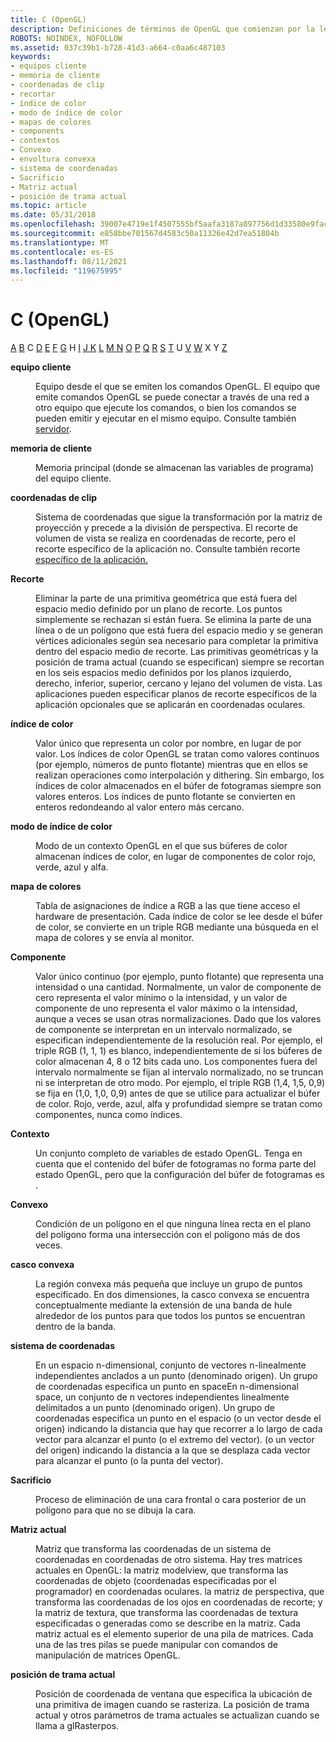 ```yaml
---
title: C (OpenGL)
description: Definiciones de términos de OpenGL que comienzan por la letra C.
ROBOTS: NOINDEX, NOFOLLOW
ms.assetid: 037c39b1-b728-41d3-a664-c0aa6c487103
keywords:
- equipos cliente
- memoria de cliente
- coordenadas de clip
- recortar
- índice de color
- modo de índice de color
- mapas de colores
- components
- contextos
- Convexo
- envoltura convexa
- sistema de coordenadas
- Sacrificio
- Matriz actual
- posición de trama actual
ms.topic: article
ms.date: 05/31/2018
ms.openlocfilehash: 39007e4719e1f4507555bf5aafa3187a897756d1d33580e9facc8fa0f6d8fa3e
ms.sourcegitcommit: e858bbe701567d4583c50a11326e42d7ea51804b
ms.translationtype: MT
ms.contentlocale: es-ES
ms.lasthandoff: 08/11/2021
ms.locfileid: "119675995"
---
```

# <a name="c-opengl"></a>C (OpenGL)

[A](a.md) [B](b.md) C [D](d.md) [E](e.md) [F](f.md) [G](g.md) H [](h.md) [I](i.md) [J K](jk.md) [L](l.md) [M N](m.md) [](n.md) [O](o.md) [P](p.md) [Q](q.md) [R](r.md) [S](s.md) [T](t.md) U [V](u-v.md) [W](w.md) X Y [Z](x-y-z.md)

<dl> <dt>

<span id="opengl_client_computer"></span><span id="OPENGL_CLIENT_COMPUTER"></span>**equipo cliente**
</dt> <dd>

Equipo desde el que se emiten los comandos OpenGL. El equipo que emite comandos OpenGL se puede conectar a través de una red a otro equipo que ejecute los comandos, o bien los comandos se pueden emitir y ejecutar en el mismo equipo. Consulte también [servidor](s.md).

</dd> <dt>

<span id="opengl_client_memory"></span><span id="OPENGL_CLIENT_MEMORY"></span>**memoria de cliente**
</dt> <dd>

Memoria principal (donde se almacenan las variables de programa) del equipo cliente.

</dd> <dt>

<span id="opengl_clip_coordinates"></span><span id="OPENGL_CLIP_COORDINATES"></span>**coordenadas de clip**
</dt> <dd>

Sistema de coordenadas que sigue la transformación por la matriz de proyección y precede a la división de perspectiva. El recorte de volumen de vista se realiza en coordenadas de recorte, pero el recorte específico de la aplicación no. Consulte también recorte [específico de la aplicación.](a.md)

</dd> <dt>

<span id="opengl_clipping"></span><span id="OPENGL_CLIPPING"></span>**Recorte**
</dt> <dd>

Eliminar la parte de una primitiva geométrica que está fuera del espacio medio definido por un plano de recorte. Los puntos simplemente se rechazan si están fuera. Se elimina la parte de una línea o de un polígono que está fuera del espacio medio y se generan vértices adicionales según sea necesario para completar la primitiva dentro del espacio medio de recorte. Las primitivas geométricas y la posición de trama actual (cuando se especifican) siempre se recortan en los seis espacios medio definidos por los planos izquierdo, derecho, inferior, superior, cercano y lejano del volumen de vista. Las aplicaciones pueden especificar planos de recorte específicos de la aplicación opcionales que se aplicarán en coordenadas oculares.

</dd> <dt>

<span id="opengl_color_index"></span><span id="OPENGL_COLOR_INDEX"></span>**índice de color**
</dt> <dd>

Valor único que representa un color por nombre, en lugar de por valor. Los índices de color OpenGL se tratan como valores continuos (por ejemplo, números de punto flotante) mientras que en ellos se realizan operaciones como interpolación y dithering. Sin embargo, los índices de color almacenados en el búfer de fotogramas siempre son valores enteros. Los índices de punto flotante se convierten en enteros redondeando al valor entero más cercano.

</dd> <dt>

<span id="opengl_color_index_mode"></span><span id="OPENGL_COLOR_INDEX_MODE"></span>**modo de índice de color**
</dt> <dd>

Modo de un contexto OpenGL en el que sus búferes de color almacenan índices de color, en lugar de componentes de color rojo, verde, azul y alfa.

</dd> <dt>

<span id="opengl_color_map"></span><span id="OPENGL_COLOR_MAP"></span>**mapa de colores**
</dt> <dd>

Tabla de asignaciones de índice a RGB a las que tiene acceso el hardware de presentación. Cada índice de color se lee desde el búfer de color, se convierte en un triple RGB mediante una búsqueda en el mapa de colores y se envía al monitor.

</dd> <dt>

<span id="opengl_component"></span><span id="OPENGL_COMPONENT"></span>**Componente**
</dt> <dd>

Valor único continuo (por ejemplo, punto flotante) que representa una intensidad o una cantidad. Normalmente, un valor de componente de cero representa el valor mínimo o la intensidad, y un valor de componente de uno representa el valor máximo o la intensidad, aunque a veces se usan otras normalizaciones. Dado que los valores de componente se interpretan en un intervalo normalizado, se especifican independientemente de la resolución real. Por ejemplo, el triple RGB (1, 1, 1) es blanco, independientemente de si los búferes de color almacenan 4, 8 o 12 bits cada uno. Los componentes fuera del intervalo normalmente se fijan al intervalo normalizado, no se truncan ni se interpretan de otro modo. Por ejemplo, el triple RGB (1,4, 1,5, 0,9) se fija en (1,0, 1,0, 0,9) antes de que se utilice para actualizar el búfer de color. Rojo, verde, azul, alfa y profundidad siempre se tratan como componentes, nunca como índices.

</dd> <dt>

<span id="opengl_context"></span><span id="OPENGL_CONTEXT"></span>**Contexto**
</dt> <dd>

Un conjunto completo de variables de estado OpenGL. Tenga en cuenta que el contenido del búfer de fotogramas no forma parte del estado OpenGL, pero que la configuración del búfer de fotogramas es .

</dd> <dt>

<span id="opengl_convex"></span><span id="OPENGL_CONVEX"></span>**Convexo**
</dt> <dd>

Condición de un polígono en el que ninguna línea recta en el plano del polígono forma una intersección con el polígono más de dos veces.

</dd> <dt>

<span id="opengl_convex_hull"></span><span id="OPENGL_CONVEX_HULL"></span>**casco convexa**
</dt> <dd>

La región convexa más pequeña que incluye un grupo de puntos especificado. En dos dimensiones, la casco convexa se encuentra conceptualmente mediante la extensión de una banda de hule alrededor de los puntos para que todos los puntos se encuentran dentro de la banda.

</dd> <dt>

<span id="opengl_coordinate_system"></span><span id="OPENGL_COORDINATE_SYSTEM"></span>**sistema de coordenadas**
</dt> <dd>

En un espacio n-dimensional, conjunto de vectores n-linealmente independientes anclados a un punto (denominado origen). Un grupo de coordenadas especifica un punto en spaceEn n-dimensional space, un conjunto de n vectores independientes linealmente delimitados a un punto (denominado origen). Un grupo de coordenadas especifica un punto en el espacio (o un vector desde el origen) indicando la distancia que hay que recorrer a lo largo de cada vector para alcanzar el punto (o el extremo del vector). (o un vector del origen) indicando la distancia a la que se desplaza cada vector para alcanzar el punto (o la punta del vector).

</dd> <dt>

<span id="opengl_culling"></span><span id="OPENGL_CULLING"></span>**Sacrificio**
</dt> <dd>

Proceso de eliminación de una cara frontal o cara posterior de un polígono para que no se dibuja la cara.

</dd> <dt>

<span id="opengl_current_matrix"></span><span id="OPENGL_CURRENT_MATRIX"></span>**Matriz actual**
</dt> <dd>

Matriz que transforma las coordenadas de un sistema de coordenadas en coordenadas de otro sistema. Hay tres matrices actuales en OpenGL: la matriz modelview, que transforma las coordenadas de objeto (coordenadas especificadas por el programador) en coordenadas oculares. la matriz de perspectiva, que transforma las coordenadas de los ojos en coordenadas de recorte; y la matriz de textura, que transforma las coordenadas de textura especificadas o generadas como se describe en la matriz. Cada matriz actual es el elemento superior de una pila de matrices. Cada una de las tres pilas se puede manipular con comandos de manipulación de matrices OpenGL.

</dd> <dt>

<span id="opengl_current_raster_position"></span><span id="OPENGL_CURRENT_RASTER_POSITION"></span>**posición de trama actual**
</dt> <dd>

Posición de coordenada de ventana que especifica la ubicación de una primitiva de imagen cuando se rasteriza. La posición de trama actual y otros parámetros de trama actuales se actualizan cuando se llama a glRasterpos.

</dd> </dl>

 

 




